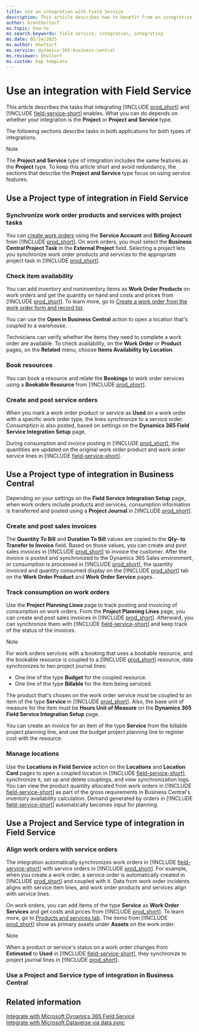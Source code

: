 ```yaml
---
title: Use an integration with Field Service
description: This article describes how to benefit from an integration with Microsoft Dynamics 365 Field Service.
author: brentholtorf
ms.topic: how-to
ms.search.keywords: field service, integration, integrating
ms.date: 05/14/2025
ms.author: bholtorf
ms.service: dynamics-365-business-central
ms.reviewer: bholtorf
ms.custom: bap template
---
```


# Use an integration with Field Service

This article describes the tasks that integrating [!INCLUDE [prod_short](includes/prod_short.md)] and [!INCLUDE [field-service-short](includes/field-service-short.md)] enables. What you can do depends on whether your integration is the **Project** or **Project and Service** type.

The following sections describe tasks in both applications for both types of integrations.

> [!NOTE]
> The **Project and Service** type of integration includes the same features as the **Project** type. To keep this article short and avoid redundancy, the sections that describe the **Project and Service** type focus on using service features.

## Use a Project type of integration in Field Service

### Synchronize work order products and services with project tasks

You can [create work orders](/dynamics365/field-service/create-work-order) using the **Service Account** and **Billing Account** from [!INCLUDE [prod_short](includes/prod_short.md)]. On work orders, you must select the **Business Central Project Task** in the **External Project** field. Selecting a project lets you synchronize work order products and services to the appropriate project task in [!INCLUDE [prod_short](includes/prod_short.md)].

### Check item availability

You can add inventory and noninventory items as **Work Order Products** on work orders and get the quantity on hand and costs and prices from [!INCLUDE [prod_short](includes/prod_short.md)]. To learn more, go to [Create a work order from the work order form and record list](/dynamics365/field-service/create-work-order#create-a-work-order-from-the-work-order-form-and-record-list).

You can use the **Open in Business Central** action to open a location that's coupled to a warehouse.

Technicians can verify whether the items they need to complete a work order are available. To check availability, on the **Work Order** or **Product** pages, on the **Related** menu, choose **Items Availability by Location**.

### Book resources

You can book a resource and relate the **Bookings** to work order services using a **Bookable Resource** from [!INCLUDE [prod_short](includes/prod_short.md)].

### Create and post service orders

When you mark a work order product or service as **Used** on a work order with a specific work order type, the lines synchronize to a service order. Consumption is also posted, based on settings on the **Dynamics 365 Field Service Integration Setup** page.

During consumption and invoice posting in [!INCLUDE [prod_short](includes/prod_short.md)], the quantities are updated on the original work order product and work order service lines in [!INCLUDE [field-service-short](includes/field-service-short.md)].

## Use a Project type of integration in Business Central

Depending on your settings on the **Field Service Integration Setup** page, when work orders include products and services, consumption information is transferred and posted using a **Project Journal** in [!INCLUDE [prod_short](includes/prod_short.md)].

### Create and post sales invoices

The **Quantity To Bill** and **Duration To Bill** values are copied to the **Qty- to Transfer to Invoice** field. Based on those values, you can create and post sales invoices in [!INCLUDE [prod_short](includes/prod_short.md)] to invoice the customer. After the invoice is posted and synchronized to the Dynamics 365 Sales environment, or consumption is processed in [!INCLUDE [prod_short](includes/prod_short.md)], the quantity invoiced and quantity consumed display on the [!INCLUDE [prod_short](includes/prod_short.md)] tab on the **Work Order Product** and **Work Order Service** pages.  

### Track consumption on work orders

Use the **Project Planning Lines** page to track posting and invoicing of consumption on work orders. From the **Project Planning Lines** page, you can create and post sales invoices in [!INCLUDE [prod_short](includes/prod_short.md)]. Afterward, you can synchronize them with [!INCLUDE [field-service-short](includes/field-service-short.md)] and keep track of the status of the invoices.

> [!NOTE]
> For work orders services with a booking that uses a bookable resource, and the bookable resource is coupled to a [!INCLUDE [prod_short](includes/prod_short.md)] resource, data synchronizes to two project journal lines:
>
> - One line of the type **Budget** for the coupled resource.
> - One line of the type **Billable** for the item being serviced.
>
> The product that's chosen on the work order service must be coupled to an item of the type **Service** in [!INCLUDE [prod_short](includes/prod_short.md)]. Also, the base unit of measure for the item must be **Hours Unit of Measure** on the **Dynamics 365 Field Service Integration Setup** page.
>
> You can create an invoice for an item of the type **Service** from the billable project planning line, and use the budget project planning line to register cost with the resource.

### Manage locations

Use the **Locations in Field Service** action on the **Locations** and **Location Card** pages to open a coupled location in [!INCLUDE [field-service-short](includes/field-service-short.md)], synchronize it, set up and delete couplings, and view synchronization logs. You can view the product quantity allocated from work orders in [!INCLUDE [field-service-short](includes/field-service-short.md)] as part of the gross requirements in Business Central's inventory availability calculation. Demand generated by orders in [!INCLUDE [field-service-short](includes/field-service-short.md)] automatically becomes input for planning.

## Use a Project and Service type of integration in Field Service

### Align work orders with service orders

The integration automatically synchronizes work orders in [!INCLUDE [field-service-short](includes/field-service-short.md)] with service orders in [!INCLUDE [prod_short](includes/prod_short.md)]. For example, when you create a work order, a service order is automatically created in [!INCLUDE [prod_short](includes/prod_short.md)] and coupled with it. Data from work order incidents aligns with service item lines, and work order products and services align with service lines.

On work orders, you can add items of the type **Service** as **Work Order Services** and get costs and prices from [!INCLUDE [prod_short](includes/prod_short.md)]. To learn more, go to [Products and services tab](/dynamics365/field-service/work-order-experience#products-and-services-tab). The items from [!INCLUDE [prod_short](includes/prod_short.md)] show as primary assets under  **Assets** on the work order.

> [!NOTE]
> When a product or service's status on a work order changes from **Estimated** to **Used** in [!INCLUDE [field-service-short](includes/field-service-short.md)], they synchronize to project journal lines in [!INCLUDE [prod_short](includes/prod_short.md)].

### Use a Project and Service type of integration in Business Central



## Related information

[Integrate with Microsoft Dynamics 365 Field Service](admin-integrate-field-service.md)  
[Integrate with Microsoft Dataverse via data sync](admin-common-data-service.md)  
